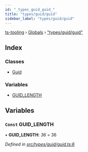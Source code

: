 ```yaml
---
id: "_types_guid_guid_"
title: "types/guid/guid"
sidebar_label: "types/guid/guid"
---
```


[ts-tooling](../index.md) › [Globals](../globals.md) › ["types/guid/guid"](_types_guid_guid_.md)

## Index

### Classes

* [Guid](../classes/_types_guid_guid_.guid.md)

### Variables

* [GUID_LENGTH](_types_guid_guid_.md#const-guid_length)

## Variables

### `Const` GUID_LENGTH

• **GUID_LENGTH**: *36* = 36

*Defined in [src/types/guid/guid.ts:6](https://github.com/nodejayes/ts-tooling/blob/ad92cc8/src/types/guid/guid.ts#L6)*
